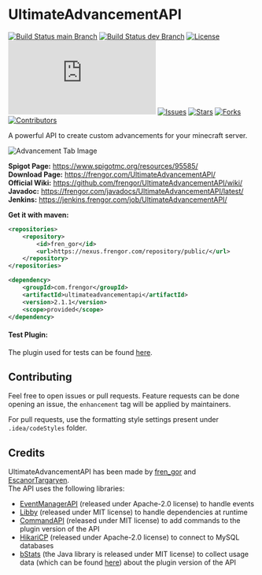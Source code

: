 # UltimateAdvancementAPI
[![Build Status main Branch](https://jenkins.frengor.com/job/UltimateAdvancementAPI/job/main/badge/icon?subject=main)](https://jenkins.frengor.com/job/UltimateAdvancementAPI/job/main/)
[![Build Status dev Branch](https://jenkins.frengor.com/job/UltimateAdvancementAPI/job/dev/badge/icon?subject=dev)](https://jenkins.frengor.com/job/UltimateAdvancementAPI/job/dev/)
[![License](https://img.shields.io/badge/license-LGPL--3.0-orange)](https://github.com/frengor/UltimateAdvancementAPI/blob/main/LGPL)
[![Version](https://frengor.com/UltimateAdvancementAPI/last-release.php)](https://jenkins.frengor.com/job/UltimateAdvancementAPI/)
[![Issues](https://img.shields.io/github/issues/frengor/UltimateAdvancementAPI)](https://github.com/frengor/UltimateAdvancementAPI/issues)
[![Stars](https://img.shields.io/github/stars/frengor/UltimateAdvancementAPI)](https://github.com/frengor/UltimateAdvancementAPI/stargazers)
[![Forks](https://img.shields.io/github/forks/frengor/UltimateAdvancementAPI)](https://github.com/frengor/UltimateAdvancementAPI/network)
[![Contributors](https://img.shields.io/github/contributors/frengor/UltimateAdvancementAPI)](https://github.com/frengor/UltimateAdvancementAPI/graphs/contributors)

A powerful API to create custom advancements for your minecraft server.

![Advancement Tab Image](https://github.com/frengor/UltimateAdvancementAPI/wiki/images/spigot-photo.png)

**Spigot Page:** <https://www.spigotmc.org/resources/95585/>  
**Download Page:** <https://frengor.com/UltimateAdvancementAPI/>  
**Official Wiki:** <https://github.com/frengor/UltimateAdvancementAPI/wiki/>  
**Javadoc:** <https://frengor.com/javadocs/UltimateAdvancementAPI/latest/>  
**Jenkins:** <https://jenkins.frengor.com/job/UltimateAdvancementAPI/>

**Get it with maven:**
```xml
<repositories>
    <repository>
        <id>fren_gor</id>
        <url>https://nexus.frengor.com/repository/public/</url>
    </repository>
</repositories>
```   
```xml
<dependency>
    <groupId>com.frengor</groupId>
    <artifactId>ultimateadvancementapi</artifactId>
    <version>2.1.1</version>
    <scope>provided</scope>
</dependency>
```

#### Test Plugin:

The plugin used for tests can be found [here](https://github.com/frengor/UltimateAdvancementAPI-Tests).

## Contributing

Feel free to open issues or pull requests. Feature requests can be done opening an issue, the `enhancement` tag will be applied by maintainers.

For pull requests, use the formatting style settings present under `.idea/codeStyles` folder.

## Credits

UltimateAdvancementAPI has been made by [fren_gor](https://github.com/frengor) and [EscanorTargaryen](https://github.com/EscanorTargaryen).  
The API uses the following libraries:
  * [EventManagerAPI](https://github.com/frengor/EventManagerAPI) (released under Apache-2.0 license) to handle events
  * [Libby](https://github.com/AlessioDP/libby) (released under MIT license) to handle dependencies at runtime
  * [CommandAPI](https://github.com/JorelAli/CommandAPI) (released under MIT license) to add commands to the plugin version of the API
  * [HikariCP](https://github.com/brettwooldridge/HikariCP) (released under Apache-2.0 license) to connect to MySQL databases
  * [bStats](https://bstats.org/) (the Java library is released under MIT license) to collect usage data (which can be found [here](https://bstats.org/plugin/bukkit/UltimateAdvancementAPI/12593)) about the plugin version of the API
